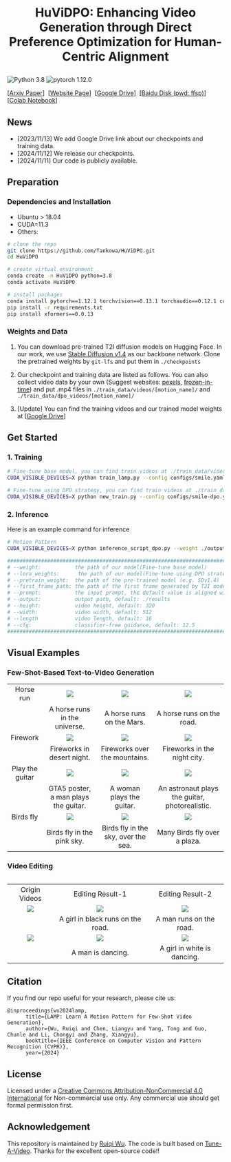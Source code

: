 
# <p align="center"> HuViDPO: Enhancing Video Generation through Direct Preference Optimization for Human-Centric Alignment </p>


![Python 3.8](https://img.shields.io/badge/python-3.8-g) ![pytorch 1.12.0](https://img.shields.io/badge/pytorch-1.12.1-blue.svg)

[[Arxiv Paper](#待更新)]&nbsp;
[[Website Page](#待更新)]&nbsp;
[[Google Drive](https://drive.google.com/drive/folders/1hIIcpn4WGoM9wVcfbiZTD2fgCzPk7A_X?usp=drive_link)]&nbsp;
[[Baidu Disk (pwd: ffsp)](#待更新)]&nbsp;
[[Colab Notebook](#待更新)]&nbsp;

<!--
[[Arxiv Paper](https://arxiv.org/abs/2310.10769)]&nbsp;
[[Website Page](https://rq-wu.github.io/projects/LAMP/index.html)]&nbsp;
[[Google Drive](https://drive.google.com/drive/folders/1hIIcpn4WGoM9wVcfbiZTD2fgCzPk7A_X?usp=drive_link)&nbsp;
[[Baidu Disk (pwd: ffsp)](https://pan.baidu.com/s/1y9L2kfUlaHVZGE6B0-vXnA)]&nbsp;
[[Colab Notebook](https://colab.research.google.com/drive/1Cw2e0VFktVjWC5zIKzv2r7D2-4NtH8xm?usp=sharing)]&nbsp;
-->

<!--
![method](assets/method.png)&nbsp;

:rocket: LAMP is a **few-shot-based** method for text-to-video generation. You only need **8~16 videos 1 GPU (> 15 GB VRAM)** for training!! Then you can generate videos with learned motion pattern.
-->

## News
<!--
- [2024/02/27] Our paper is accepted by CVPR2024!
- [2023/11/15] The code for applying LAMP on video editing is released!
- [2023/11/02] The [Colab demo](https://colab.research.google.com/drive/1Cw2e0VFktVjWC5zIKzv2r7D2-4NtH8xm?usp=sharing) is released! Thanks for the PR of @ShashwatNigam99.
-->
- [2023/11/13] We add Google Drive link about our checkpoints and training data.
- [2024/11/12] We release our checkpoints.
- [2024/11/11] Our code is publicly available.
## Preparation
### Dependencies and Installation
- Ubuntu > 18.04
- CUDA=11.3
- Others:

```bash
# clone the repo
git clone https://github.com/Tankowa/HuViDPO.git
cd HuViDPO

# create virtual environment
conda create -n HuViDPO python=3.8
conda activate HuViDPO

# install packages
conda install pytorch==1.12.1 torchvision==0.13.1 torchaudio==0.12.1 cudatoolkit=11.6 -c pytorch -c conda-forge
pip install -r requirements.txt
pip install xformers==0.0.13
```

### Weights and Data
1. You can download pre-trained T2I diffusion models on Hugging Face.
In our work, we use [Stable Diffusion v1.4](https://huggingface.co/CompVis/stable-diffusion-v1-4) as our backbone network. Clone the pretrained weights by `git-lfs` and put them in `./checkpoints`

2. Our checkpoint and training data are listed as follows. You can also collect video data by your own (Suggest websites: [pexels](https://pexels.com/), [frozen-in-time](https://meru.robots.ox.ac.uk/frozen-in-time/)) and put .mp4 files in `./train_data/videos/[motion_name]/` and `./train_data/dpo_videos/[motion_name]/`

3. [Update] You can find the training videos and our trained model weights at [[Google Drive](https://drive.google.com/drive/folders/1e409tML98gwouIOxFwcFuGVBSNwsfEtY?usp=share_link)]

<!--
<table class="center">
<tr>
    <td align="center"> Motion Name </td>
    <td align="center"> Checkpoint Link </td>
    <td align="center"> Training data </td>
</tr>
<tr>
    <td align="center">Birds fly</td>
    <td align="center"><a href="https://pan.baidu.com/s/1nuZVRj-xRqkHySQQ3jCFkw">Baidu Disk (pwd: jj0o)</a></td>
    <td align="center"><a href="https://pan.baidu.com/s/10fi8KoBrGJMpLQKhUIaFSQ">Baidu Disk (pwd: w96b)</a></td>
</tr>
<tr>
    <td align="center">Firework</td>
    <td align="center"><a href="https://pan.baidu.com/s/1zJnn5bZpGzChRHJdO9x6WA">Baidu Disk (pwd: wj1p)</a></td>
    <td align="center"><a href="https://pan.baidu.com/s/1uIyw0Q70svWNM5z7DFYkiQ">Baidu Disk (pwd: oamp)</a></td>
</tr>
<tr>
    <td align="center">Helicopter</td>
    <td align="center"><a href="https://pan.baidu.com/s/1oj6t_VFo9cX0vTZWDq8q3w">Baidu Disk (pwd: egpe)</a></td>
    <td align="center"><a href="https://pan.baidu.com/s/1MYMjIFyFTiLGEX1w0ees2Q">Baidu Disk (pwd: t4ba)</a></td>
</tr>
<tr>
    <td align="center">Horse run</td>
    <td align="center"><a href="https://pan.baidu.com/s/1lkAFZuEnot4JGruLe6pR3g">Baidu Disk (pwd: 19ld)</a></td>
    <td align="center"><a href="https://pan.baidu.com/s/1z7FHN-aotdOF2MPUk4lDJg">Baidu Disk (pwd: mte7)</a></td>
</tr>
<tr>
    <td align="center">Play the guitar</td>
    <td align="center"><a href="https://pan.baidu.com/s/1uY47E08_cUofmlmKWfi46A">Baidu Disk (pwd: l4dw)</a></td>
    <td align="center"><a href="https://pan.baidu.com/s/1cemrtzJtS_Lm8y8nZM9kSw">Baidu Disk (pwd: js26)</a></td>
</tr>
<tr>
    <td align="center">Rain</td>
    <td align="center"><a href="https://pan.baidu.com/s/1Cvsyg7Ld2O0DEK_U__2aXg">Baidu Disk (pwd: jomu)</a></td>
    <td align="center"><a href="https://pan.baidu.com/s/1hMGrHCLNRDLJQ-4XKk6hZg">Baidu Disk (pwd: 31ug)</a></td>
</tr>
<tr>
    <td align="center">Turn to smile</td>
    <td align="center"><a href="https://pan.baidu.com/s/1UYjWncrxYiAhwpNAafH5WA">Baidu Disk (pwd: 2bkl)</a></td>
    <td align="center"><a href="https://pan.baidu.com/s/1ErFSm6t-CtYBzsuzxi08dg">Baidu Disk (pwd: l984)</a></td>
</tr>
<tr>
    <td align="center">Waterfall</td>
    <td align="center"><a href="https://pan.baidu.com/s/1tWArxOw6CMceaW_49rIoSA">Baidu Disk (pwd: vpkk)</a></td>
    <td align="center"><a href="https://pan.baidu.com/s/1hjlqRwa35nZ2pc2D-gIX9A">Baidu Disk (pwd: 2edp)</a></td>
</tr>
<tr>
    <td align="center">All</td>
    <td align="center"><a href="https://pan.baidu.com/s/1vRG7kMCTC7b9YUd4qsSP_A">Baidu Disk (pwd: ifsm)</a></td>
    <td align="center"><a href="https://pan.baidu.com/s/1h5HrIGWP5OlMqp9gkD9cyQ">Baidu Disk (pwd: 2i2k)</a></td>
</tr>
</table>
-->

## Get Started
### 1. Training
```bash
# Fine-tune base model, you can find train videos at ./train_data/videos/[motion_name]/
CUDA_VISIBLE_DEVICES=X python train_lamp.py --config configs/smile.yaml

# Fine-tune using DPO strategy, you can find train videos at ./train_data/dpo_videos/[motion_name]/
CUDA_VISIBLE_DEVICES=X python new_train.py --config configs/smile-dpo.yaml --weights ./output/smile/diffusion_pytorch_model.bin
```

### 2. Inference
Here is an example command for inference
```bash
# Motion Pattern
CUDA_VISIBLE_DEVICES=X python inference_script_dpo.py --weight ./output/smile/diffusion_pytorch_model.bin --pretrain_weight ./checkpoints/CompVis/stable-diffusion-v1-4 --image_path ./val_data/smile --prompt_path ./val_data/smile/smile.txt --output_path ./output/smile_lora --lora_weights ./output/smile/model_weights_epoch_1.pth

#########################################################################################################
# --weight:           the path of our model(Fine-tune base model)
# --lora_weights:      the path of our model(Fine-tune using DPO strategy)    
# --pretrain_weight:  the path of the pre-trained model (e.g. SDv1.4)
# --first_frame_path: the path of the first frame generated by T2I model (e.g. DPO-XL)
# --prompt:           the input prompt, the default value is aligned with the filename of the first frame
# --output:           output path, default: ./results 
# --height:           video height, default: 320
# --width:            video width, default: 512
# --length            video length, default: 16
# --cfg:              classifier-free guidance, default: 12.5
#########################################################################################################
```


## Visual Examples
### Few-Shot-Based Text-to-Video Generation
<table class="center">
    <tr>
        <td align="center" style="width: 7%"> Horse run</td>
        <td align="center">
            <img src="assets/inference-a_horse_runs_in_the_universe (1).gif">
        </td>
        <td align="center">
            <img src="assets/inference-a_horse_runs_on_the_Mars (3).gif">
        </td>
        <td align="center">
            <img src="assets/inference-a_horse_runs_on_the_road (1).gif">
        </td>
    </tr>
    <tr class="prompt-row">
        <td align="center" style="width: 7%"> </td>
        <td align="center">A horse runs in the universe.</td>
        <td align="center">A horse runs on the Mars.</td>
        <td align="center">A horse runs on the road.</td>
    </tr>
    <tr>
        <td align="center" style="width: 7%"> Firework</td>
        <td align="center">
            <img src="assets/inference-fireworks_in_desert_night.gif">
        </td>
        <td align="center">
            <img src="assets/inference-fireworks_over_the_mountains (1).gif">
        </td>
        <td align="center">
            <img src="assets/inference-fireworks_in_the_night_city.gif">
        </td>
    </tr>
    <tr class="prompt-row">
        <td align="center" style="width: 7%"> </td>
        <td align="center">Fireworks in desert night.</td>
        <td align="center">Fireworks over the mountains.</td>
        <td align="center">Fireworks in the night city.</td>
    </tr>
    <tr>
        <td align="center" style="width: 7%"> Play the guitar</td>
        <td align="center">
            <img src="assets/inference-GTA5_poster,_a_man_plays_the_guitar.gif">
        </td>
        <td align="center">
            <img src="assets/inference-a_woman_plays_the_guitar (1).gif">
        </td>
        <td align="center">
            <img src="assets/inference-an_astronaut_plays_the_guitar,_photorelastic.gif">
        </td>
    </tr>
    <tr class="prompt-row">
        <td align="center" style="width: 7%"> </td>
        <td align="center">GTA5 poster, a man plays the guitar.</td>
        <td align="center">A woman plays the guitar.</td>
        <td align="center">An astronaut plays the guitar, photorealistic.</td>
    </tr>
    <tr>
        <td align="center" style="width: 7%"> Birds fly</td>
        <td align="center">
            <img src="assets/inference-birds_fly_in_the_pink_sky.gif">
        </td>
        <td align="center">
            <img src="assets/inference-birds_fly_in_the_sky,_over_the_sea.gif">
        </td>
        <td align="center">
            <img src="assets/inference-many_birds_fly_over_a_plaza.gif">
        </td>
    </tr>
    <tr class="prompt-row">
        <td align="center" style="width: 7%"></td>
        <td align="center">Birds fly in the pink sky.</td>
        <td align="center">Birds fly in the sky, over the sea.</td>
        <td align="center">Many Birds fly over a plaza.</td>
    </tr>
<table>

### Video Editing
<table style="width: 100%;">
    <tbody>
        <tr class="prompt-row">
            <td align="center"> Origin Videos </td>
            <td align="center"> Editing Result-1</td>
            <td align="center"> Editing Result-2</td>
        </tr>
        <tr class="result-row">
            <td align="center">
                <img src="assets/run.gif">
            </td>
            <td align="center">
                <img src="assets/inference-a girl in black runs on the road.gif">
            </td>
            <td align="center">
                <img src="assets/inference-a man runs on the road.gif">
            </td>
        </tr>
        <tr class="prompt-row">
            <td align="center"></td>
            <td align="center">A girl in black runs on the road.</td>
            <td align="center">A man runs on the road.</td>
        </tr>
        <tr class="result-row">
            <td align="center">
                <img src="assets/dance.gif">
            </td>
            <td align="center">
                <img src="assets/inference-a man is dancing.gif">
            </td>
            <td align="center">
                <img src="assets/inference-a girl in white is dancing.gif">
            </td>
        </tr>
        <tr class="prompt-row">
            <td align="center"></td>
            <td align="center">A man is dancing.</td>
            <td align="center">A girl in white is dancing.</td>
        </tr>
    </tbody>
</table>

## Citation
If you find our repo useful for your research, please cite us:
```
@inproceedings{wu2024lamp,
      title={LAMP: Learn A Motion Pattern for Few-Shot Video Generation},
      author={Wu, Ruiqi and Chen, Liangyu and Yang, Tong and Guo, Chunle and Li, Chongyi and Zhang, Xiangyu},
      booktitle={IEEE Conference on Computer Vision and Pattern Recognition (CVPR)},
      year={2024}
```

## License
Licensed under a [Creative Commons Attribution-NonCommercial 4.0 International](https://creativecommons.org/licenses/by-nc/4.0/) for Non-commercial use only.
Any commercial use should get formal permission first.

## Acknowledgement
This repository is maintained by [Ruiqi Wu](https://rq-wu.github.io/).
The code is built based on [Tune-A-Video](https://github.com/showlab/Tune-A-Video). Thanks for the excellent open-source code!!
